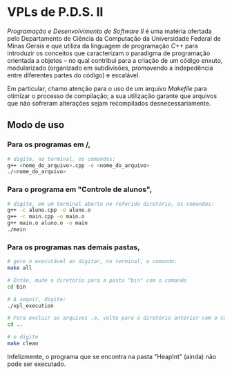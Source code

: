 # VPLs de P.D.S. II

*Programação e Desenvolvimento de Software II* é uma matéria ofertada pelo Departamento de Ciência da Computação da Universidade Federal de Minas Gerais 
e que utiliza da linguagem de programação *C++* para introduzir os conceitos que caracterizam o paradigma de programação orientada a objetos – no qual 
contribui para a criação de um código enxuto, modularizado (organizado em subdivisões, promovendo a indepedência entre diferentes partes do código) e escalável.

Em particular, chamo atenção para o uso de um arquivo *Makefile* para otimizar o processo de compilação; a sua utilização garante que arquivos que não sofreram alterações sejam recompilados desnecessariamente.

## Modo de uso

### Para os programas em /,

```bash
# digite, no terminal, os comandos:
g++ <nome_do_arquivo>.cpp -o <nome_do_arquivo>
./<nome_do_arquivo>
```

### Para o programa em "Controle de alunos",

```bash
# digite, em um terminal aberto no referido diretório, os comandos:
g++ -c aluno.cpp -o aluno.o
g++ -c main.cpp -o main.o
g++ main.o aluno.o -o main
./main
```

### Para os programas nas demais pastas,

```bash
# gere o executável ao digitar, no terminal, o comando:
make all
```

```bash
# Então, mude o diretório para a pasta "bin" com o comando
cd bin
```

```bash
# A seguir, digite:
./vpl_execution
```

```bash
# Para excluir os arquivos .o, volte para o diretório anterior com o comando
cd ..
```

```bash
# e digite 
make clean
```

Infelizmente, o programa que se encontra na pasta "HeapInt" (ainda) não pode ser executado.
